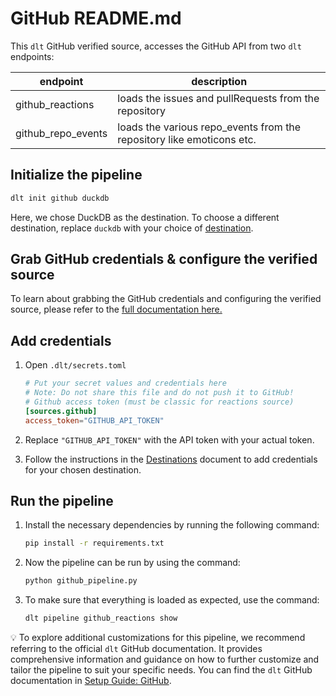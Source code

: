 # GitHub README.md

This `dlt` GitHub verified source, accesses the GitHub API from two `dlt` endpoints:

| endpoint | description |
| --- | --- |
| github_reactions | loads the issues and pullRequests from the repository |
| github_repo_events | loads the various repo_events from the repository like emoticons etc. |

## Initialize the pipeline

```bash
dlt init github duckdb
```

Here, we chose DuckDB as the destination. To choose a different destination, replace `duckdb` with your choice of [destination](https://dlthub.com/docs/dlt-ecosystem/destinations).

## Grab GitHub credentials & configure the verified source

To learn about grabbing the GitHub credentials and configuring the verified source, please refer to the [full documentation here.](https://dlthub.com/docs/dlt-ecosystem/verified-sources/github)

## Add credentials

1. Open `.dlt/secrets.toml`

    ```toml
    # Put your secret values and credentials here
    # Note: Do not share this file and do not push it to GitHub!
    # Github access token (must be classic for reactions source)
    [sources.github]
    access_token="GITHUB_API_TOKEN"
    ```

2. Replace `"GITHUB_API_TOKEN"` with the API token with your actual token.
3. Follow the instructions in the [Destinations](https://dlthub.com/docs/dlt-ecosystem/destinations/) document to add credentials for your chosen destination.

## Run the pipeline

1. Install the necessary dependencies by running the following command:

    ```bash
    pip install -r requirements.txt
    ```

2. Now the pipeline can be run by using the command:

    ```bash
    python github_pipeline.py
    ```

3. To make sure that everything is loaded as expected, use the command:

    ```bash
    dlt pipeline github_reactions show
    ```



💡 To explore additional customizations for this pipeline, we recommend referring to the official `dlt` GitHub documentation. It provides comprehensive information and guidance on how to further customize and tailor the pipeline to suit your specific needs. You can find the `dlt` GitHub documentation in [Setup Guide: GitHub](https://dlthub.com/docs/dlt-ecosystem/verified-sources/github).

